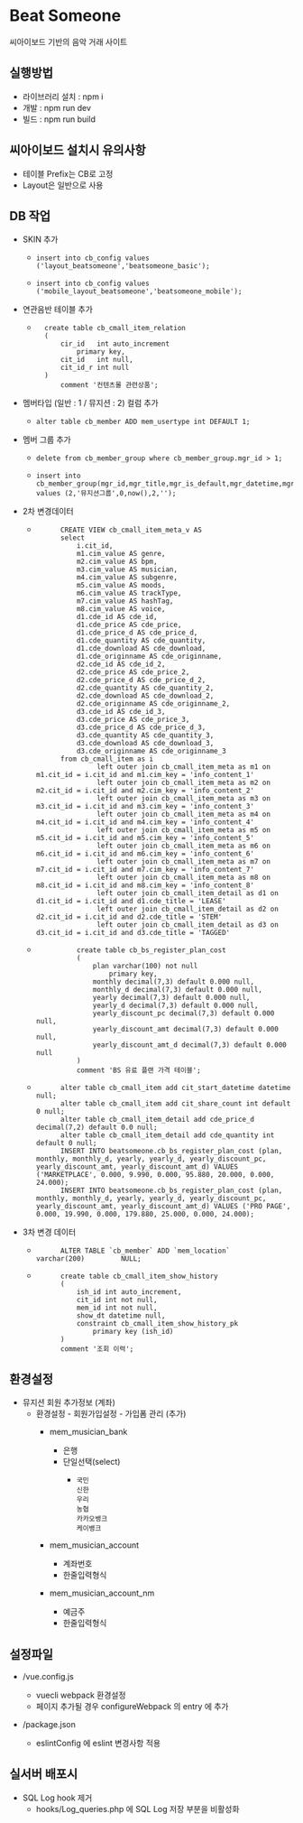 Beat Someone
============

씨아이보드 기반의 음악 거래 사이트

## 실행방법

* 라이브러리 설치 : npm i
* 개발 : npm run dev
* 빌드 : npm run build

## 씨아이보드 설치시 유의사항
* 테이블 Prefix는 CB로 고정
* Layout은 일반으로 사용

## DB 작업
* SKIN 추가
    *     insert into cb_config values ('layout_beatsomeone','beatsomeone_basic');
    *     insert into cb_config values ('mobile_layout_beatsomeone','beatsomeone_mobile');
    
* 연관음반 테이블 추가
    *       create table cb_cmall_item_relation
            (
                cir_id   int auto_increment
                    primary key,
                cit_id   int null,
                cit_id_r int null
            )
                comment '컨텐츠몰 관련상품';

* 멤버타입 (일반 : 1 / 뮤지션 : 2) 컬럼 추가
    *     alter table cb_member ADD mem_usertype int DEFAULT 1;
    
* 멤버 그룹 추가
    *     delete from cb_member_group where cb_member_group.mgr_id > 1;
    *     insert into cb_member_group(mgr_id,mgr_title,mgr_is_default,mgr_datetime,mgr_order,mgr_description) values (2,'뮤지션그룹',0,now(),2,'');

* 2차 변경데이터
    *       	CREATE VIEW cb_cmall_item_meta_v AS
            	select
            	    i.cit_id,
            	    m1.cim_value AS genre,
            	    m2.cim_value AS bpm,
            	    m3.cim_value AS musician,
            	    m4.cim_value AS subgenre,
            	    m5.cim_value AS moods,
            	    m6.cim_value AS trackType,
            	    m7.cim_value AS hashTag,
            	    m8.cim_value AS voice,
            	    d1.cde_id AS cde_id,
            	    d1.cde_price AS cde_price,
            	    d1.cde_price_d AS cde_price_d,
            	    d1.cde_quantity AS cde_quantity,
            	    d1.cde_download AS cde_download,
            	    d1.cde_originname AS cde_originname,
            	    d2.cde_id AS cde_id_2,
            	    d2.cde_price AS cde_price_2,
            	    d2.cde_price_d AS cde_price_d_2,
            	    d2.cde_quantity AS cde_quantity_2,
            	    d2.cde_download AS cde_download_2,
            	    d2.cde_originname AS cde_originname_2,
            	    d3.cde_id AS cde_id_3,
            	    d3.cde_price AS cde_price_3,
            	    d3.cde_price_d AS cde_price_d_3,
            	    d3.cde_quantity AS cde_quantity_3,
            	    d3.cde_download AS cde_download_3,
            	    d3.cde_originname AS cde_originname_3
            	from cb_cmall_item as i
            	         left outer join cb_cmall_item_meta as m1 on m1.cit_id = i.cit_id and m1.cim_key = 'info_content_1'
            	         left outer join cb_cmall_item_meta as m2 on m2.cit_id = i.cit_id and m2.cim_key = 'info_content_2'
            	         left outer join cb_cmall_item_meta as m3 on m3.cit_id = i.cit_id and m3.cim_key = 'info_content_3'
            	         left outer join cb_cmall_item_meta as m4 on m4.cit_id = i.cit_id and m4.cim_key = 'info_content_4'
            	         left outer join cb_cmall_item_meta as m5 on m5.cit_id = i.cit_id and m5.cim_key = 'info_content_5'
            	         left outer join cb_cmall_item_meta as m6 on m6.cit_id = i.cit_id and m6.cim_key = 'info_content_6'
            	         left outer join cb_cmall_item_meta as m7 on m7.cit_id = i.cit_id and m7.cim_key = 'info_content_7'
            	         left outer join cb_cmall_item_meta as m8 on m8.cit_id = i.cit_id and m8.cim_key = 'info_content_8'
            	         left outer join cb_cmall_item_detail as d1 on d1.cit_id = i.cit_id and d1.cde_title = 'LEASE'
            	         left outer join cb_cmall_item_detail as d2 on d2.cit_id = i.cit_id and d2.cde_title = 'STEM'
            	         left outer join cb_cmall_item_detail as d3 on d3.cit_id = i.cit_id and d3.cde_title = 'TAGGED'

    *           	create table cb_bs_register_plan_cost
                	(
                		plan varchar(100) not null
                			primary key,
                		monthly decimal(7,3) default 0.000 null,
                		monthly_d decimal(7,3) default 0.000 null,
                		yearly decimal(7,3) default 0.000 null,
                		yearly_d decimal(7,3) default 0.000 null,
                		yearly_discount_pc decimal(7,3) default 0.000 null,
                		yearly_discount_amt decimal(7,3) default 0.000 null,
                		yearly_discount_amt_d decimal(7,3) default 0.000 null
                	)
                	comment 'BS 유료 플랜 가격 테이블';
    
    *       	alter table cb_cmall_item add cit_start_datetime datetime null;
            	alter table cb_cmall_item add cit_share_count int default 0 null;
                alter table cb_cmall_item_detail add cde_price_d decimal(7,2) default 0.0 null;
                alter table cb_cmall_item_detail add cde_quantity int default 0 null;
                INSERT INTO beatsomeone.cb_bs_register_plan_cost (plan, monthly, monthly_d, yearly, yearly_d, yearly_discount_pc, yearly_discount_amt, yearly_discount_amt_d) VALUES ('MARKETPLACE', 0.000, 9.990, 0.000, 95.880, 20.000, 0.000, 24.000);
                INSERT INTO beatsomeone.cb_bs_register_plan_cost (plan, monthly, monthly_d, yearly, yearly_d, yearly_discount_pc, yearly_discount_amt, yearly_discount_amt_d) VALUES ('PRO PAGE', 0.000, 19.990, 0.000, 179.880, 25.000, 0.000, 24.000);

* 3차 변경 데이터
    *           ALTER TABLE `cb_member` ADD `mem_location`              varchar(200)         NULL;
    *           create table cb_cmall_item_show_history
                (
                    ish_id int auto_increment,
                    cit_id int not null,
                    mem_id int not null,
                    show_dt datetime null,
                    constraint cb_cmall_item_show_history_pk
                        primary key (ish_id)
                )
                comment '조회 이력';


       
## 환경설정
* 뮤지션 회원 추가정보 (계좌)
    * 환경설정 - 회원가입설정 - 가입폼 관리 (추가)
        * mem_musician_bank
            * 은행
          	* 단일선택(select)
          	    *     국민
                      신한
          		      우리
          		      농협
          		      카카오뱅크
                      케이뱅크
                      
        * mem_musician_account
            * 계좌번호
            * 한줄입력형식
            
        * mem_musician_account_nm
            * 예금주
            * 한줄입력형식
            
      
## 설정파일
* /vue.config.js
    * vuecli webpack 환경설정
    * 페이지 추가될 경우 configureWebpack 의 entry 에 추가
    
* /package.json
    * eslintConfig 에 eslint 변경사항 적용

## 실서버 배포시
* SQL Log hook 제거
    * hooks/Log_queries.php 에 SQL Log 저장 부분을 비활성화 
